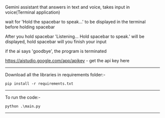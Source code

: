Gemini assistant that answers in text and voice, takes input in voice(Terminal application)

wait for 'Hold the spacebar to speak...' to be displayed in the terminal before holding spacebar

After you hold spacebar 'Listening... Hold spacebar to speak.' will be displayed, hold spacebar will you finish your input

if the ai says 'goodbye', the program is terminated

https://aistudio.google.com/app/apikey - get the api key here

---

Download all the libraries in requirements folder:-

```
pip install -r requirements.txt
```

---

To run the code:-

```
python .\main.py
```

---
